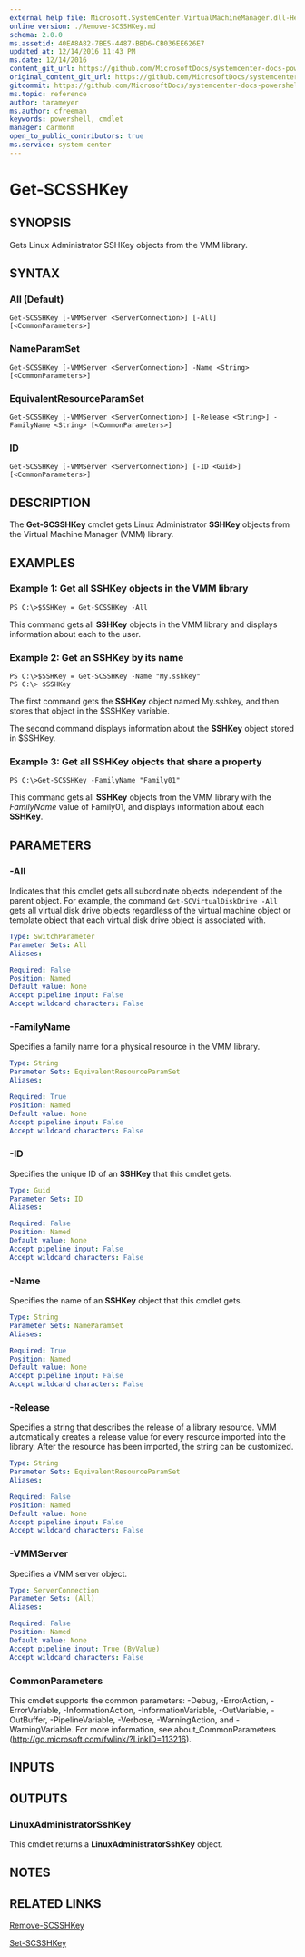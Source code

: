 ```yaml
---
external help file: Microsoft.SystemCenter.VirtualMachineManager.dll-Help.xml
online version: ./Remove-SCSSHKey.md
schema: 2.0.0
ms.assetid: 40EA8A82-7BE5-4487-BBD6-CB036EE626E7
updated_at: 12/14/2016 11:43 PM
ms.date: 12/14/2016
content_git_url: https://github.com/MicrosoftDocs/systemcenter-docs-powershell/blob/master/systemcenter-cmdlets/SystemCenter2016/VirtualMachineManager/v1.0/Get-SCSSHKey.md
original_content_git_url: https://github.com/MicrosoftDocs/systemcenter-docs-powershell/blob/master/systemcenter-cmdlets/SystemCenter2016/VirtualMachineManager/v1.0/Get-SCSSHKey.md
gitcommit: https://github.com/MicrosoftDocs/systemcenter-docs-powershell/blob/96cd9bd2780eb6b78c540fa00d3b8a4313e3ed40/systemcenter-cmdlets/SystemCenter2016/VirtualMachineManager/v1.0/Get-SCSSHKey.md
ms.topic: reference
author: tarameyer
ms.author: cfreeman
keywords: powershell, cmdlet
manager: carmonm
open_to_public_contributors: true
ms.service: system-center
---
```


# Get-SCSSHKey

## SYNOPSIS
Gets Linux Administrator SSHKey objects from the VMM library.

## SYNTAX

### All (Default)
```
Get-SCSSHKey [-VMMServer <ServerConnection>] [-All] [<CommonParameters>]
```

### NameParamSet
```
Get-SCSSHKey [-VMMServer <ServerConnection>] -Name <String> [<CommonParameters>]
```

### EquivalentResourceParamSet
```
Get-SCSSHKey [-VMMServer <ServerConnection>] [-Release <String>] -FamilyName <String> [<CommonParameters>]
```

### ID
```
Get-SCSSHKey [-VMMServer <ServerConnection>] [-ID <Guid>] [<CommonParameters>]
```

## DESCRIPTION
The **Get-SCSSHKey** cmdlet gets Linux Administrator **SSHKey** objects from the Virtual Machine Manager (VMM) library.

## EXAMPLES

### Example 1: Get all SSHKey objects in the VMM library
```
PS C:\>$SSHKey = Get-SCSSHKey -All
```

This command gets all **SSHKey** objects in the VMM library and displays information about each to the user.

### Example 2: Get an SSHKey by its name
```
PS C:\>$SSHKey = Get-SCSSHKey -Name "My.sshkey"
PS C:\> $SSHKey
```

The first command gets the **SSHKey** object named My.sshkey, and then stores that object in the $SSHKey variable.

The second command displays information about the **SSHKey** object stored in $SSHKey.

### Example 3: Get all SSHKey objects that share a property
```
PS C:\>Get-SCSSHKey -FamilyName "Family01"
```

This command gets all **SSHKey** objects from the VMM library with the *FamilyName* value of Family01, and displays information about each **SSHKey**.

## PARAMETERS

### -All
Indicates that this cmdlet gets all subordinate objects independent of the parent object.
For example, the command `Get-SCVirtualDiskDrive -All` gets all virtual disk drive objects regardless of the virtual machine object or template object that each virtual disk drive object is associated with.

```yaml
Type: SwitchParameter
Parameter Sets: All
Aliases: 

Required: False
Position: Named
Default value: None
Accept pipeline input: False
Accept wildcard characters: False
```

### -FamilyName
Specifies a family name for a physical resource in the VMM library.

```yaml
Type: String
Parameter Sets: EquivalentResourceParamSet
Aliases: 

Required: True
Position: Named
Default value: None
Accept pipeline input: False
Accept wildcard characters: False
```

### -ID
Specifies the unique ID of an **SSHKey** that this cmdlet gets.

```yaml
Type: Guid
Parameter Sets: ID
Aliases: 

Required: False
Position: Named
Default value: None
Accept pipeline input: False
Accept wildcard characters: False
```

### -Name
Specifies the name of an **SSHKey** object that this cmdlet gets.

```yaml
Type: String
Parameter Sets: NameParamSet
Aliases: 

Required: True
Position: Named
Default value: None
Accept pipeline input: False
Accept wildcard characters: False
```

### -Release
Specifies a string that describes the release of a library resource.
VMM automatically creates a release value for every resource imported into the library.
After the resource has been imported, the string can be customized.

```yaml
Type: String
Parameter Sets: EquivalentResourceParamSet
Aliases: 

Required: False
Position: Named
Default value: None
Accept pipeline input: False
Accept wildcard characters: False
```

### -VMMServer
Specifies a VMM server object.

```yaml
Type: ServerConnection
Parameter Sets: (All)
Aliases: 

Required: False
Position: Named
Default value: None
Accept pipeline input: True (ByValue)
Accept wildcard characters: False
```

### CommonParameters
This cmdlet supports the common parameters: -Debug, -ErrorAction, -ErrorVariable, -InformationAction, -InformationVariable, -OutVariable, -OutBuffer, -PipelineVariable, -Verbose, -WarningAction, and -WarningVariable. For more information, see about_CommonParameters (http://go.microsoft.com/fwlink/?LinkID=113216).

## INPUTS

## OUTPUTS

### LinuxAdministratorSshKey
This cmdlet returns a **LinuxAdministratorSshKey** object.

## NOTES

## RELATED LINKS

[Remove-SCSSHKey](xref:SystemCenter2016/VirtualMachineManager/v1.0/Remove-SCSSHKey.md)

[Set-SCSSHKey](xref:SystemCenter2016/VirtualMachineManager/v1.0/Set-SCSSHKey.md)

